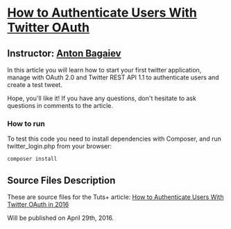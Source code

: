# [How to Authenticate Users With Twitter OAuth][published url]
## Instructor: [Anton Bagaiev][instructor url]

In this article you will learn how to start your first twitter application, manage with OAuth 2.0 and Twitter REST API 1.1 to authenticate users and create a test tweet.

Hope, you'll like it! If you have any questions, don't hesitate to ask questions in comments to the article.

### How to run

To test this code you need to install dependencies with Composer, and run twitter_login.php from your browser:

```shell
composer install
```

## Source Files Description

These are source files for the Tuts+ article: [How to Authenticate Users With Twitter OAuth in 2016][published url]

Will be published on April 29th, 2016.

[published url]: http://code.tutsplus.com/tutorials/how-to-authenticate-users-with-twitter-oauth-20--cms-25713
[instructor url]: http://tutsplus.com/authors/anton-bagaiev
